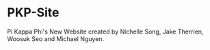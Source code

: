 # PKP-Site

Pi Kappa Phi's New Website created by Nichelle Song, Jake Therrien, Woosuk Seo and Michael Nguyen.
